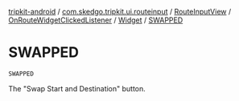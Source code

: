 [tripkit-android](../../../../index.md) / [com.skedgo.tripkit.ui.routeinput](../../../index.md) / [RouteInputView](../../index.md) / [OnRouteWidgetClickedListener](../index.md) / [Widget](index.md) / [SWAPPED](./-s-w-a-p-p-e-d.md)

# SWAPPED

`SWAPPED`

The "Swap Start and Destination" button.

